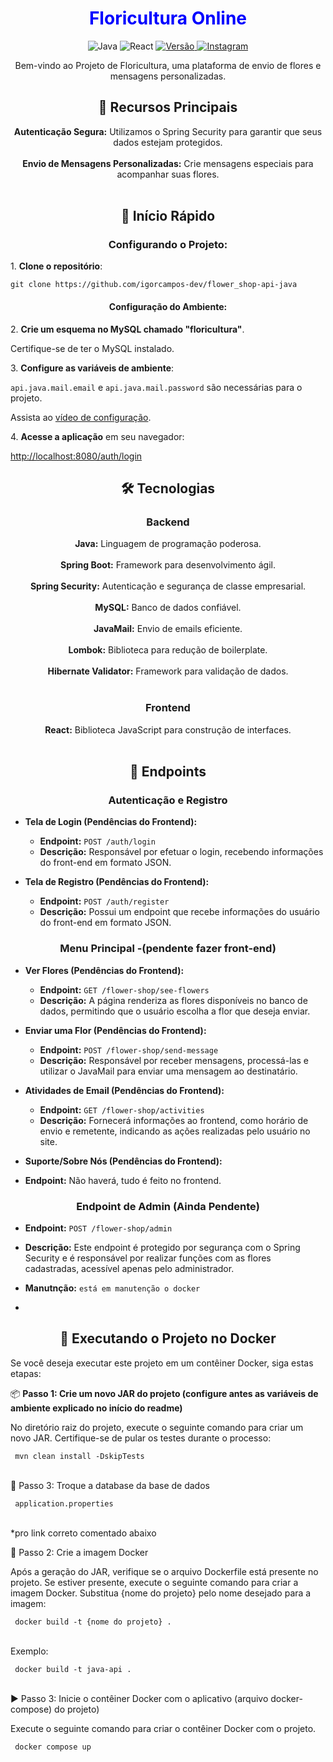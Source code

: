 <h1 align="center" style="color: blue;">
  Floricultura Online
</h1>

<div align="center">
  <img src="https://img.shields.io/badge/Linguagem-Java-red" alt="Java">
  <img src="https://img.shields.io/badge/Frontend-React-blue" alt="React">
  <a href="https://github.com/seu-usuario/seu-repositorio/releases">
    <img src="https://img.shields.io/badge/Vers%C3%A3o-1.0-blue.svg" alt="Versão">
  </a>
  <a href="https://instagram.com/igor_de_campos_">
    <img src="https://img.shields.io/badge/Instagram-igor_de_campos__-brightgreen.svg" alt="Instagram">
  </a>
</div>

<p align="center">
  Bem-vindo ao Projeto de Floricultura, uma plataforma de envio de flores e mensagens personalizadas.
</p>

<h2 align="center">🌟 Recursos Principais</h2>

<p align="center">
  <strong>Autenticação Segura:</strong> Utilizamos o Spring Security para garantir que seus dados estejam protegidos.<br><br>
  <strong>Envio de Mensagens Personalizadas:</strong> Crie mensagens especiais para acompanhar suas flores.<br><br>
</p>

<h2 align="center">🚀 Início Rápido</h2>
<div>
  <div align="center">
    <h3>Configurando o Projeto:</h3>
  </div>

  <p>1. <strong>Clone o repositório</strong>:</p>
  <code>git clone https://github.com/igorcampos-dev/flower_shop-api-java</code>

  <div align="center">
    <h4>Configuração do Ambiente:</h4>
  </div>

  <p>2. <strong>Crie um esquema no MySQL chamado "floricultura"</strong>.</p>
  <p>Certifique-se de ter o MySQL instalado.</p>

  <p>3. <strong>Configure as variáveis de ambiente</strong>:</p>
  <p><code>api.java.mail.email</code> e <code>api.java.mail.password</code> são necessárias para o projeto.</p>
  <p>Assista ao <a href="https://www.youtube.com/watch?v=bK5j-GDhq8M&feature=youtu.be">vídeo de configuração</a>.</p>

  <p>4. <strong>Acesse a aplicação</strong> em seu navegador:</p>
  <p><a href="http://localhost:8080/auth/login">http://localhost:8080/auth/login</a></p>
</div>


<h2 align="center">🛠️ Tecnologias</h2>

<h3 align="center">Backend</h3>

<p align="center">
  <strong>Java:</strong> Linguagem de programação poderosa.<br><br>
  <strong>Spring Boot:</strong> Framework para desenvolvimento ágil.<br><br>
  <strong>Spring Security:</strong> Autenticação e segurança de classe empresarial.<br><br>
  <strong>MySQL:</strong> Banco de dados confiável.<br><br>
  <strong>JavaMail:</strong> Envio de emails eficiente.<br><br>
  <strong>Lombok:</strong> Biblioteca para redução de boilerplate.<br><br>
  <strong>Hibernate Validator:</strong> Framework para validação de dados.<br><br>
</p>

<h3 align="center">Frontend</h3>

<p align="center">
  <strong>React:</strong> Biblioteca JavaScript para construção de interfaces.<br><br>
</p>

<h2 align="center">🔗 Endpoints</h2>

<h3 align="center">Autenticação e Registro</h3>

- **Tela de Login (Pendências do Frontend):**

  - **Endpoint:** `POST /auth/login`
  - **Descrição:** Responsável por efetuar o login, recebendo informações do front-end em formato JSON.

- **Tela de Registro (Pendências do Frontend):**

  - **Endpoint:** `POST /auth/register`
  - **Descrição:** Possui um endpoint que recebe informações do usuário do front-end em formato JSON.

<h3 align="center">Menu Principal -(pendente fazer front-end)</h3>

- **Ver Flores (Pendências do Frontend):**

  - **Endpoint:** `GET /flower-shop/see-flowers`
  - **Descrição:** A página renderiza as flores disponíveis no banco de dados, permitindo que o usuário escolha a flor que deseja enviar.

- **Enviar uma Flor (Pendências do Frontend):**

  - **Endpoint:** `POST /flower-shop/send-message`
  - **Descrição:** Responsável por receber mensagens, processá-las e utilizar o JavaMail para enviar uma mensagem ao destinatário.

- **Atividades de Email (Pendências do Frontend):**

  - **Endpoint:** `GET /flower-shop/activities`
  - **Descrição:** Fornecerá informações ao frontend, como horário de envio e remetente, indicando as ações realizadas pelo usuário no site.

- **Suporte/Sobre Nós (Pendências do Frontend):**

- **Endpoint:** Não haverá, tudo é feito no frontend.

<h3 align="center">Endpoint de Admin (Ainda Pendente)</h3>

- **Endpoint:** `POST /flower-shop/admin`
- **Descrição:** Este endpoint é protegido por segurança com o Spring Security e é responsável por realizar funções com as flores cadastradas, acessível apenas pelo administrador.

- **Manutnção:** `está em manutenção o docker`
- 
<h2 align="center">🐳 Executando o Projeto no Docker</h2>

Se você deseja executar este projeto em um contêiner Docker, siga estas etapas:

📦 **Passo 1: Crie um novo JAR do projeto (configure antes as variáveis de ambiente explicado no início do readme)**

No diretório raiz do projeto, execute o seguinte comando para criar um novo JAR. Certifique-se de pular os testes durante o processo:

 <code> mvn clean install -DskipTests</code><br><br>

🐋 Passo 3: Troque a database da base de dados

  <code> application.properties </code><br><br> 

*pro link correto comentado abaixo

🐋 Passo 2: Crie a imagem Docker

Após a geração do JAR, verifique se o arquivo Dockerfile está presente no projeto. Se estiver presente, execute o seguinte comando para criar a imagem Docker. Substitua {nome do projeto} pelo nome desejado para a imagem:

 <code> docker build -t {nome do projeto} .</code><br><br>

Exemplo:

 <code> docker build -t java-api .</code><br><br>

▶️ Passo 3: Inicie o contêiner Docker com o aplicativo (arquivo docker-compose) do projeto)

Execute o seguinte comando para criar o contêiner Docker com o projeto.

  <code> docker compose up </code><br><br>

